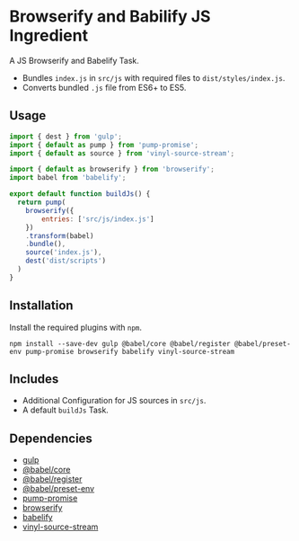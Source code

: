 Browserify and Babilify JS Ingredient
================================================================================

A JS Browserify and Babelify Task. 

- Bundles `index.js` in `src/js` with required files to `dist/styles/index.js`. 
- Converts bundled `.js` file from ES6+ to ES5.

Usage
--------------------------------------------------------------------------------

```javascript
import { dest } from 'gulp';
import { default as pump } from 'pump-promise';
import { default as source } from 'vinyl-source-stream';

import { default as browserify } from 'browserify';
import babel from 'babelify';

export default function buildJs() {
  return pump(
    browserify({
    	entries: ['src/js/index.js']
    })
    .transform(babel)
    .bundle(),
    source('index.js'),
    dest('dist/scripts')
  )
}
```

Installation
--------------------------------------------------------------------------------

Install the required plugins with `npm`.

`npm install --save-dev gulp @babel/core @babel/register @babel/preset-env pump-promise browserify babelify vinyl-source-stream`

Includes
--------------------------------------------------------------------------------

- Additional Configuration for JS sources in `src/js`.
- A default `buildJs` Task.

Dependencies
--------------------------------------------------------------------------------

- [gulp](https://www.npmjs.com/package/gulp)
- [@babel/core](https://www.npmjs.com/package/@babel/core)
- [@babel/register](https://www.npmjs.com/package/@babel/register)
- [@babel/preset-env](https://www.npmjs.com/package/@babel/preset-env)
- [pump-promise](https://www.npmjs.com/package/pump-promise)
- [browserify](https://www.npmjs.com/package/browserify)
- [babelify](https://www.npmjs.com/package/babelify)
- [vinyl-source-stream](https://www.npmjs.com/package/vinyl-source-stream)
